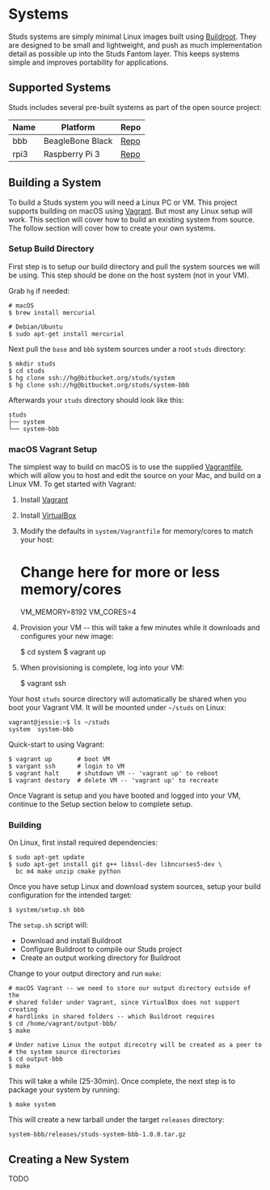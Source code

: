 # Systems

[br]: https://buildroot.org

Studs systems are simply minimal Linux images built using [Buildroot][br]. They
are designed to be small and lightweight, and push as much implementation detail
as possible up into the Studs Fantom layer. This keeps systems simple and
improves portability for applications.

## Supported Systems

[hg-bbb]:  https://https://bitbucket.org/studs/system-bbb
[hg-rpi3]: https://https://bitbucket.org/studs/system-rpi3
[vagrant]: https://www.vagrantup.com

Studs includes several pre-built systems as part of the open source project:

Name | Platform         | Repo
-----|------------------|----------------
bbb  | BeagleBone Black | [Repo][hg-bbb]
rpi3 | Raspberry Pi 3   | [Repo][hg-rpi3]

## Building a System

To build a Studs system you will need a Linux PC or VM. This project supports
building on macOS using [Vagrant][vagrant]. But most any Linux setup will work.
This section will cover how to build an existing system from source. The follow
section will cover how to create your own systems.

### Setup Build Directory

First step is to setup our build directory and pull the system sources we will
be using. This step should be done on the host system (not in your VM).

Grab `hg` if needed:

    # macOS
    $ brew install mercurial

    # Debian/Ubuntu
    $ sudo apt-get install mercurial

Next pull the `base` and `bbb` system sources under a root `studs` directory:

    $ mkdir studs
    $ cd studs
    $ hg clone ssh://hg@bitbucket.org/studs/system
    $ hg clone ssh://hg@bitbucket.org/studs/system-bbb

Afterwards your `studs` directory should look like this:

    studs
    ├── system
    └── system-bbb

### macOS Vagrant Setup

[vf]: https://bitbucket.org/studs/system/src/tip/Vagrantfile

The simplest way to build on macOS is to use the supplied [Vagrantfile][vf],
which will allow you to host and edit the source on your Mac, and build on a
Linux VM. To get started with Vagrant:

  1. Install [Vagrant](https://www.vagrantup.com)

  2. Install [VirtualBox]( https://www.virtualbox.org)

  3. Modify the defaults in `system/Vagrantfile` for memory/cores to
     match your host:

        # Change here for more or less memory/cores
        VM_MEMORY=8192
        VM_CORES=4

   4. Provision your VM -- this will take a few minutes while it downloads and
      configures your new image:

        $ cd system
        $ vagrant up

   5. When provisioning is complete, log into your VM:

        $ vagrant ssh

Your host `studs` source directory will automatically be shared when you boot
your Vagrant VM. It will be mounted under `~/studs` on Linux:

    vagrant@jessie:~$ ls ~/studs
    system  system-bbb

Quick-start to using Vagrant:

    $ vagrant up       # boot VM
    $ vargant ssh      # login to VM
    $ vagrant halt     # shutdown VM -- 'vagrant up' to reboot
    $ vagrant destory  # delete VM -- 'vagrant up' to recreate

Once Vagrant is setup and you have booted and logged into your VM, continue to
the Setup section below to complete setup.

### Building

On Linux, first install required dependencies:

    $ sudo apt-get update
    $ sudo apt-get install git g++ libssl-dev libncurses5-dev \
      bc m4 make unzip cmake python

Once you have setup Linux and download system sources, setup your build
configuration for the intended target:

    $ system/setup.sh bbb

The `setup.sh` script will:

   - Download and install Buildroot
   - Configure Buildroot to compile our Studs project
   - Create an output working directory for Buildroot

Change to your output directory and run `make`:

    # macOS Vagrant -- we need to store our output directory outside of the
    # shared folder under Vagrant, since VirtualBox does not support creating
    # hardlinks in shared folders -- which Buildroot requires
    $ cd /home/vagrant/output-bbb/
    $ make

    # Under native Linux the output direcotry will be created as a peer to
    # the system source directories
    $ cd output-bbb
    $ make

This will take a while (25-30min). Once complete, the next step is to package
your system by running:

    $ make system

This will create a new tarball under the target `releases` directory:

    system-bbb/releases/studs-system-bbb-1.0.0.tar.gz



## Creating a New System

TODO